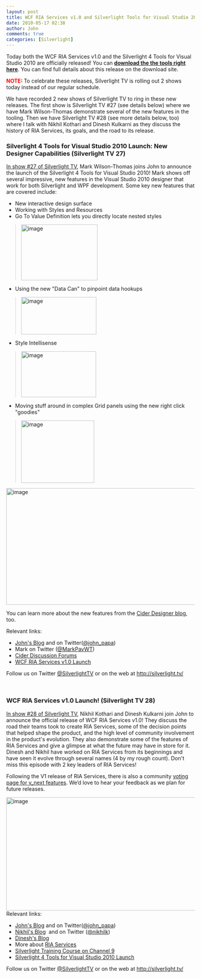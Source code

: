 ```yaml
---
layout: post
title: WCF RIA Services v1.0 and Silverlight Tools for Visual Studio 2010 are Here!
date: 2010-05-17 02:38
author: John
comments: true
categories: [Silverlight]
---
```

<p>Today both the WCF RIA Services v1.0 and the Silverlight 4 Tools for Visual Studio 2010 are officially released! You can <a href="http://go.microsoft.com/fwlink/?LinkId=177428"><strong>download the the tools right here</strong></a>. You can find full details about this release on the download site.</p>
<p><strong><font color="#ff0000">NOTE</font>: </strong>To celebrate these releases, Silverlight TV is rolling out 2 shows today instead of our regular schedule.</p>
<p>We have recorded 2 new shows of Silverlight TV to ring in these new releases. The first show is Silverlight TV #27 (see details below) where we have Mark Wilson-Thomas demonstrate several of the new features in the tooling. Then we have Silverlight TV #28 (see more details below, too) where I talk with Nikhil Kothari and Dinesh Kulkarni as they discuss the history of RIA Services, its goals, and the road to its release.</p>
<h3>Silverlight 4 Tools for Visual Studio 2010 Launch: New Designer Capabilities (Silverlight TV 27)</h3>
<p><a href="http://channel9.msdn.com/shows/SilverlightTV/Silverlight-4-Tools-for-Visual-Studio-2010-Launch-New-Designer-Capabilities-Silverlight-TV-27/">In show #27 of Silverlight TV</a>, Mark Wilson-Thomas joins John to announce the launch of the Silverlight 4 Tools for Visual Studio 2010! Mark shows off several impressive, new features in the Visual Studio 2010 designer that work for both Silverlight and WPF development. Some key new features that are covered include:</p>
<ul>
<li>New interactive design surface</li>
<li>Working with Styles and Resources</li>
<li>Go To Value Definition lets you directly locate nested styles</li>
</ul>
<blockquote>
<p><a href="http://images.johnpapa.net/wp-content/uploads/files/media/image/WindowsLiveWriter/75bf622b457e_13363/image_8.png"><img style="border-right-width: 0px; display: inline; border-top-width: 0px; border-bottom-width: 0px; border-left-width: 0px" title="image" border="0" alt="image" width="204" height="149" src="http://images.johnpapa.net/wp-content/uploads/files/media/image/WindowsLiveWriter/75bf622b457e_13363/image_thumb_2.png" /></a></p>
</blockquote>
<ul>
<li>Using the new &quot;Data Can&quot; to pinpoint data hookups</li>
</ul>
<blockquote>
<p><a href="http://images.johnpapa.net/wp-content/uploads/files/media/image/WindowsLiveWriter/75bf622b457e_13363/image_12.png"><img style="border-right-width: 0px; display: inline; border-top-width: 0px; border-bottom-width: 0px; border-left-width: 0px" title="image" border="0" alt="image" width="201" height="100" src="http://images.johnpapa.net/wp-content/uploads/files/media/image/WindowsLiveWriter/75bf622b457e_13363/image_thumb_4.png" /></a></p>
</blockquote>
<ul>
<li>Style Intellisense</li>
</ul>
<blockquote>
<p><a href="http://images.johnpapa.net/wp-content/uploads/files/media/image/WindowsLiveWriter/75bf622b457e_13363/image_10.png"><img style="border-right-width: 0px; display: inline; border-top-width: 0px; border-bottom-width: 0px; border-left-width: 0px" title="image" border="0" alt="image" width="200" height="123" src="http://images.johnpapa.net/wp-content/uploads/files/media/image/WindowsLiveWriter/75bf622b457e_13363/image_thumb_3.png" /></a></p>
</blockquote>
<ul>
<li>Moving stuff around in complex Grid panels using the new right click &quot;goodies&quot;&nbsp;</li>
</ul>
<blockquote>
<p><a href="http://images.johnpapa.net/wp-content/uploads/files/media/image/WindowsLiveWriter/75bf622b457e_13363/image_14.png"><img style="border-right-width: 0px; display: inline; border-top-width: 0px; border-bottom-width: 0px; border-left-width: 0px" title="image" border="0" alt="image" width="195" height="167" src="http://images.johnpapa.net/wp-content/uploads/files/media/image/WindowsLiveWriter/75bf622b457e_13363/image_thumb_5.png" /></a></p>
</blockquote>
<p><a href="http://channel9.msdn.com/shows/SilverlightTV/Silverlight-4-Tools-for-Visual-Studio-2010-Launch-New-Designer-Capabilities-Silverlight-TV-27/"><img style="border-right-width: 0px; display: inline; border-top-width: 0px; border-bottom-width: 0px; border-left-width: 0px" title="image" border="0" alt="image" width="535" height="312" src="http://images.johnpapa.net/wp-content/uploads/files/media/image/WindowsLiveWriter/75bf622b457e_13363/image_3.png" /></a></p>
<p>You can learn more about the new features from the <a href="http://blogs.msdn.com/wpfsldesigner">Cider Designer blog</a>, too.</p>
<p>Relevant links:</p>
<ul>
<li><a href="/">John's Blog</a> and on Twitter(<a href="http://twitter.com/john_papa">@john_papa</a>)</li>
<li>Mark on Twitter (<a href="http://twitter.com/MarkPavWT">@MarkPavWT</a>)</li>
<li><a href="http://social.msdn.microsoft.com/Forums/en-US/vswpfdesigner/threads">Cider Discussion Forums</a></li>
<li><a href="http://channel9.msdn.com/shows/SilverlightTV/WCF-RIA-Services-v10-Launch-Silverlight-TV-28/">WCF RIA Services v1.0 Launch</a></li>
</ul>
<p>Follow us on Twitter <a href="http://www.twitter.com/SilverlightTV">@SilverlightTV</a> or on the web at <a href="http://silverlight.tv/">http://silverlight.tv/</a></p>
<p>&nbsp;</p>
<h3>WCF RIA Services v1.0 Launch! (Silverlight TV 28)</h3>
<p><a href="http://channel9.msdn.com/shows/SilverlightTV/WCF-RIA-Services-v10-Launch-Silverlight-TV-28/">In show #28 of Silverlight TV</a>, Nikhil Kothari and Dinesh Kulkarni join John to announce the official release of WCF RIA Services v1.0! They discuss the road their teams took to create RIA Services, some of the decision points that helped shape the product, and the high level of community involvement in the product's evolution. They also demonstrate some of the features of RIA Services and give a glimpse at what the future may have in store for it. Dinesh and Nikhil have worked on RIA Services from its beginnings and have seen it evolve through several names (4 by my rough count). Don't miss this episode with 2 key leaders of RIA Services!</p>
<p>Following the V1 release of RIA Services, there is also a community <a href="http://dotnet.uservoice.com/pages/57026-wcf-ria-services?filter=top&amp;page=1">voting page for v_next features</a>. We&rsquo;d love to hear your feedback as we plan for future releases.</p>
<p><a href="http://channel9.msdn.com/shows/SilverlightTV/WCF-RIA-Services-v10-Launch-Silverlight-TV-28/"><img style="border-right-width: 0px; display: inline; border-top-width: 0px; border-bottom-width: 0px; border-left-width: 0px" title="image" border="0" alt="image" width="523" height="303" src="http://images.johnpapa.net/wp-content/uploads/files/media/image/WindowsLiveWriter/75bf622b457e_13363/image_6.png" /></a> <br />
Relevant links:</p>
<ul>
<li><a href="/">John's Blog</a> and on Twitter(<a href="http://twitter.com/john_papa">@john_papa</a>)</li>
<li><a href="http://www.nikhilk.net/">Nikhil's Blog</a>&nbsp; and on Twitter (<a href="http://twitter.com/nikhilk">@nikhilk</a>)</li>
<li><a href="http://blogs.msdn.com/dinesh.kulkarni/">Dinesh's Blog</a></li>
<li>More about <a href="http://silverlight.net/riaservices">RIA Services</a></li>
<li><a href="http://r.ch9.ms/sl4">Silverlight Training Course on Channel 9</a></li>
<li><a href="http://channel9.msdn.com/shows/SilverlightTV/Silverlight-4-Tools-for-Visual-Studio-2010-Launch-New-Designer-Capabilities-Silverlight-TV-27/">Silverlight 4 Tools for Visual Studio 2010 Launch</a></li>
</ul>
<p>Follow us on Twitter <a href="http://www.twitter.com/SilverlightTV">@SilverlightTV</a> or on the web at <a href="http://silverlight.tv/">http://silverlight.tv/</a></p>

